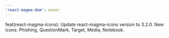 ```yaml
---
'react-magma-dom': minor
---
```


feat(react-magma-icons): Update react-magma-icons version to 3.2.0. New icons: Phishing, QuestionMark, Target, Media, Notebook.
